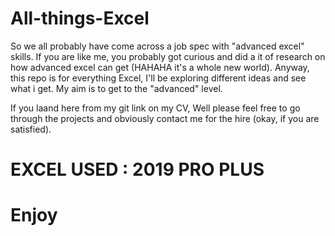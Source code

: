 # All-things-Excel

So we all probably have come across a job spec with "advanced excel" skills. If you are like me, you probably got curious and did a it of research on how advanced excel can get (HAHAHA it's a whole new world). Anyway, this repo is for everything Excel, I'll be exploring different ideas and see what i get. My aim is to get to the "advanced" level.

If you laand here from my git link on my CV, Well please feel free to go through the projects and obviously contact me for the hire (okay, if you are satisfied).

# EXCEL USED : 2019 PRO PLUS

# Enjoy
